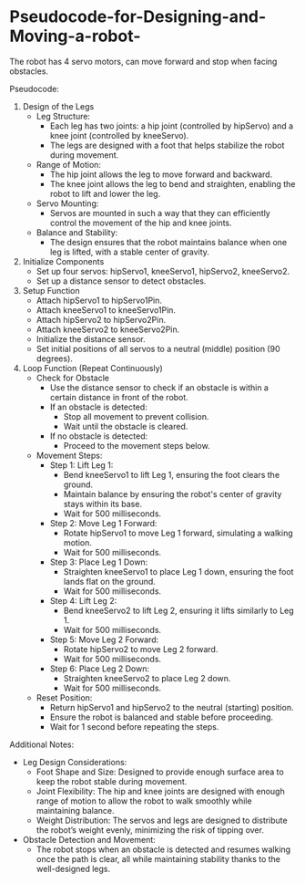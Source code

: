 # Pseudocode-for-Designing-and-Moving-a-robot-
The robot has 4 servo motors, can move forward and stop when facing obstacles.

Pseudocode:
1. Design of the Legs
    * Leg Structure:
        * Each leg has two joints: a hip joint (controlled by hipServo) and a knee joint (controlled by kneeServo).
        * The legs are designed with a foot that helps stabilize the robot during movement.
    * Range of Motion:
        * The hip joint allows the leg to move forward and backward.
        * The knee joint allows the leg to bend and straighten, enabling the robot to lift and lower the leg.
    * Servo Mounting:
        * Servos are mounted in such a way that they can efficiently control the movement of the hip and knee joints.
    * Balance and Stability:
        * The design ensures that the robot maintains balance when one leg is lifted, with a stable center of gravity.
2. Initialize Components
    * Set up four servos: hipServo1, kneeServo1, hipServo2, kneeServo2.
    * Set up a distance sensor to detect obstacles.
3. Setup Function
    * Attach hipServo1 to hipServo1Pin.
    * Attach kneeServo1 to kneeServo1Pin.
    * Attach hipServo2 to hipServo2Pin.
    * Attach kneeServo2 to kneeServo2Pin.
    * Initialize the distance sensor.
    * Set initial positions of all servos to a neutral (middle) position (90 degrees).
4. Loop Function (Repeat Continuously)
    * Check for Obstacle
        * Use the distance sensor to check if an obstacle is within a certain distance in front of the robot.
        * If an obstacle is detected:
            * Stop all movement to prevent collision.
            * Wait until the obstacle is cleared.
        * If no obstacle is detected:
            * Proceed to the movement steps below.
    * Movement Steps:
        * Step 1: Lift Leg 1:
            * Bend kneeServo1 to lift Leg 1, ensuring the foot clears the ground.
            * Maintain balance by ensuring the robot's center of gravity stays within its base.
            * Wait for 500 milliseconds.
        * Step 2: Move Leg 1 Forward:
            * Rotate hipServo1 to move Leg 1 forward, simulating a walking motion.
            * Wait for 500 milliseconds.
        * Step 3: Place Leg 1 Down:
            * Straighten kneeServo1 to place Leg 1 down, ensuring the foot lands flat on the ground.
            * Wait for 500 milliseconds.
        * Step 4: Lift Leg 2:
            * Bend kneeServo2 to lift Leg 2, ensuring it lifts similarly to Leg 1.
            * Wait for 500 milliseconds.
        * Step 5: Move Leg 2 Forward:
            * Rotate hipServo2 to move Leg 2 forward.
            * Wait for 500 milliseconds.
        * Step 6: Place Leg 2 Down:
            * Straighten kneeServo2 to place Leg 2 down.
            * Wait for 500 milliseconds.
    * Reset Position:
        * Return hipServo1 and hipServo2 to the neutral (starting) position.
        * Ensure the robot is balanced and stable before proceeding.
        * Wait for 1 second before repeating the steps.

Additional Notes:
* Leg Design Considerations:
    * Foot Shape and Size: Designed to provide enough surface area to keep the robot stable during movement.
    * Joint Flexibility: The hip and knee joints are designed with enough range of motion to allow the robot to walk smoothly while maintaining balance.
    * Weight Distribution: The servos and legs are designed to distribute the robot’s weight evenly, minimizing the risk of tipping over.
* Obstacle Detection and Movement:
    * The robot stops when an obstacle is detected and resumes walking once the path is clear, all while maintaining stability thanks to the well-designed legs.

